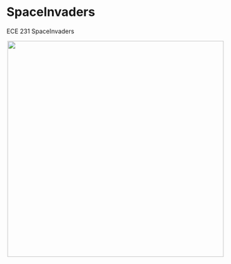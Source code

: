 # SpaceInvaders
ECE 231 SpaceInvaders

<p align="center">
  <img width="500" height="500" src="SpaceInvaders">
